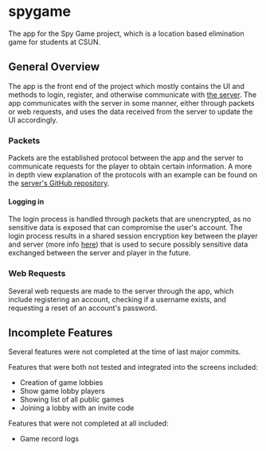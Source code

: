 # spygame
The app for the Spy Game project, which is a location based elimination game for students at CSUN.

## General Overview

The app is the front end of the project which mostly contains the UI and methods to login, register, and otherwise communicate with [the server](https://github.com/rgilyard/spygame). The app communicates with the server in some manner, either through packets or web requests, and uses the data received from the server to update the UI accordingly.

### Packets

Packets are the established protocol between the app and the server to communicate requests for the player to obtain certain information. A more in depth view explanation of the protocols with an example can be found on the [server's GitHub repository](https://github.com/rgilyard/spygame-server#packets).

#### Logging in

The login process is handled through packets that are unencrypted, as no sensitive data is exposed that can compromise the user's account. The login process results in a shared session encryption key between the player and server (more info [here](https://github.com/rgilyard/spygame-server#data-encryption)) that is used to secure possibly sensitive data exchanged between the server and player in the future.

### Web Requests

Several web requests are made to the server through the app, which include registering an account, checking if a username exists, and requesting a reset of an account's password.

## Incomplete Features

Several features were not completed at the time of last major commits.

Features that were both not tested and integrated into the screens included:
* Creation of game lobbies
* Show game lobby players
* Showing list of all public games
* Joining a lobby with an invite code

Features that were not completed at all included:
* Game record logs
